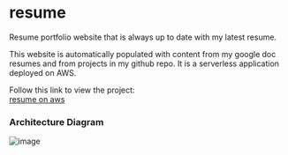 # resume
Resume portfolio website that is always up to date with my latest resume.

This website is automatically populated with content from my google doc resumes and from projects in my github repo. It is a serverless application deployed on AWS.

Follow this link to view the project:
<br/>
[resume on aws](https://gomezsantiago.com)

### Architecture Diagram
![image](https://github.com/santiagoa58/resume/assets/24705975/978fa06d-f935-4632-bfdb-5df7f4388b68)

